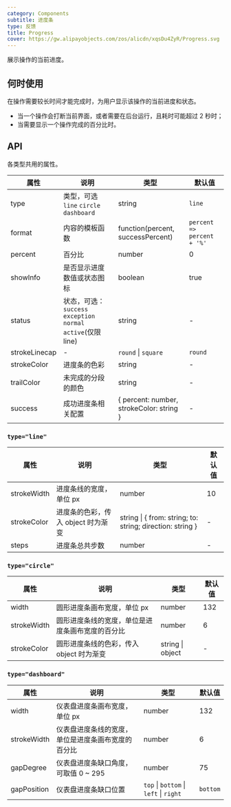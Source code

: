 ```yaml
---
category: Components
subtitle: 进度条
type: 反馈
title: Progress
cover: https://gw.alipayobjects.com/zos/alicdn/xqsDu4ZyR/Progress.svg
---
```


展示操作的当前进度。

## 何时使用

在操作需要较长时间才能完成时，为用户显示该操作的当前进度和状态。

- 当一个操作会打断当前界面，或者需要在后台运行，且耗时可能超过 2 秒时；
- 当需要显示一个操作完成的百分比时。

## API

各类型共用的属性。

| 属性 | 说明 | 类型 | 默认值 |
| --- | --- | --- | --- |
| type | 类型，可选 `line` `circle` `dashboard` | string | `line` |
| format | 内容的模板函数 | function(percent, successPercent) | `percent => percent + '%'` |
| percent | 百分比 | number | 0 |
| showInfo | 是否显示进度数值或状态图标 | boolean | true |
| status | 状态，可选：`success` `exception` `normal` `active`(仅限 line) | string | - |
| strokeLinecap | - | `round` \| `square` | `round` |
| strokeColor | 进度条的色彩 | string | - |
| trailColor | 未完成的分段的颜色 | string | - |
| success | 成功进度条相关配置 | { percent: number, strokeColor: string } | - |

### `type="line"`

| 属性 | 说明 | 类型 | 默认值 |
| --- | --- | --- | --- |
| strokeWidth | 进度条线的宽度，单位 px | number | 10 |
| strokeColor | 进度条的色彩，传入 object 时为渐变 | string \| { from: string; to: string; direction: string } | - |
| steps | 进度条总共步数 | number | - |

### `type="circle"`

| 属性        | 说明                                             | 类型             | 默认值 |
| ----------- | ------------------------------------------------ | ---------------- | ------ |
| width       | 圆形进度条画布宽度，单位 px                      | number           | 132    |
| strokeWidth | 圆形进度条线的宽度，单位是进度条画布宽度的百分比 | number           | 6      |
| strokeColor | 圆形进度条线的色彩，传入 object 时为渐变         | string \| object | -      |

### `type="dashboard"`

| 属性 | 说明 | 类型 | 默认值 |
| --- | --- | --- | --- |
| width | 仪表盘进度条画布宽度，单位 px | number | 132 |
| strokeWidth | 仪表盘进度条线的宽度，单位是进度条画布宽度的百分比 | number | 6 |
| gapDegree | 仪表盘进度条缺口角度，可取值 0 ~ 295 | number | 75 |
| gapPosition | 仪表盘进度条缺口位置 | `top` \| `bottom` \| `left` \| `right` | `bottom` |
